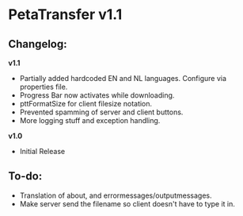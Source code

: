 # PetaTransfer v1.1
## Changelog:
**v1.1**  

- Partially added hardcoded EN and NL languages. Configure via properties file.
- Progress Bar now activates while downloading.
- pttFormatSize for client filesize notation.
- Prevented spamming of server and client buttons.
- More logging stuff and exception handling.  

**v1.0**  

- Initial Release  
## To-do:
- Translation of about, and errormessages/outputmessages.
- Make server send the filename so client doesn't have to type it in.